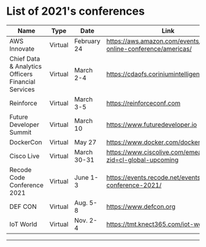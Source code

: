 # List of 2021's conferences
| Name | Type | Date | Link
| -------- | -------- | -------- | -------- |
| AWS Innovate | Virtual|	February 24 |	https://aws.amazon.com/events/innovate-online-conference/americas/ |
| Chief Data & Analytics Officers Financial Services| Virtual | March 2-4 | https://cdaofs.coriniumintelligence.com |
| Reinforce | Virtual | March 3-5 | https://reinforceconf.com |
| Future Developer Summit | Virtual | March 10 | https://www.futuredeveloper.io |
|DockerCon	| Virtual| May 27 |	https://www.docker.com/dockercon/
| Cisco Live | Virtual|	March 30-31 |	https://www.ciscolive.com/emea.html?zid=cl-global-upcoming
| Recode Code Conference 2021 | Virtual|	June 1-3	|https://events.recode.net/events/code-conference-2021/
| DEF CON | Virtual|	Aug. 5-8 |	https://www.defcon.org
| IoT World	| Virtual|Nov. 2-4 |	https://tmt.knect365.com/iot-world/ |

---
